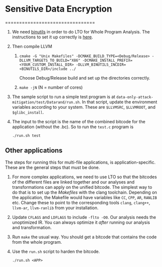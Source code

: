 # Sensitive Data Encryption
================================

1. We need [binutils](https://www.gnu.org/software/binutils/) in order to do LTO for Whole Program Analysis. The instructions to set it up correctly is [here](https://llvm.org/docs/GoldPlugin.html).


2. Then compile LLVM

   1. `cmake -G "Unix Makefiles" -DCMAKE_BUILD_TYPE=<Debug/Release> -DLLVM_TARGETS_TO_BUILD="X86" -DCMAKE_INSTALL_PREFIX=<YOUR_CUSTOM_INSTALL_DIR> -DLLVM_BINUTILS_INCDIR=<BINUTILS_DIR>/include ../`
       
       Choose Debug/Release build and set up the directories correctly. 

   2. `make -jN` (N = number of cores) 

3. The sample script to run a simple test program is at `data-only-attack-mitigation/test/Datarand/run.sh`. In that script, update the environment variables according to your system. These are `$LLVMSRC`, `$LLVMROOT`, and `$glibc_install`.

4. The input to the script is the name of the combined bitcode for the application (without the .bc). So to run the `test.c` program is 

   `./run.sh test`
   
   
## Other applications

The steps for running this for multi-file applications, is application-specific. These are the general steps that must be done.

1. For more complex applications, we need to use LTO so that the bitcodes of the different files are linked together and our analyses and transformations can apply on the unified bitcode. The simplest way to do that is to set up the _Makefiles_ with the clang toolchain. Depending on the application, the Makefile would have variables like `CC`, `CPP`, `AR`, `RANLIB` etc. Change these to point to the corresponding tools `clang`, `clang++`, `llvm-ar`, `llvm-ranlib` from your installation. 

2. Update `CFLAGS` and `LDFLAGS` to include `-flto -O0`. Our analysis needs the unoptimized IR. You can always optimize it _after_ running our analysis and transformation.

3. Run `make` the usual way. You should get a bitcode that contains the code from the whole program. 

4. Use the `run.sh` script to harden the bitcode.

   `./run.sh <APP>`


